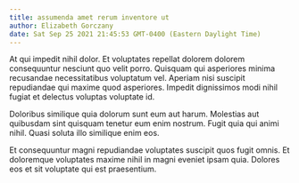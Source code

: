 ```yaml
---
title: assumenda amet rerum inventore ut
author: Elizabeth Gorczany
date: Sat Sep 25 2021 21:45:53 GMT-0400 (Eastern Daylight Time)
---
```

At qui impedit nihil dolor. Et voluptates repellat dolorem dolorem consequuntur nesciunt quo velit porro. Quisquam qui asperiores minima recusandae necessitatibus voluptatum vel. Aperiam nisi suscipit repudiandae qui maxime quod asperiores. Impedit dignissimos modi nihil fugiat et delectus voluptas voluptate id.

 Doloribus similique quia dolorum sunt eum aut harum. Molestias aut quibusdam sint quisquam tenetur eum enim nostrum. Fugit quia qui animi nihil. Quasi soluta illo similique enim eos.

 Et consequuntur magni repudiandae voluptates suscipit quos fugit omnis. Et doloremque voluptates maxime nihil in magni eveniet ipsam quia. Dolores eos et sit voluptate qui est praesentium.